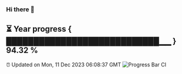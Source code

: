 ### Hi there 👋
⏳ Year progress { ████████████████████████████▁▁ } 94.32 %
---
⏰ Updated on Mon, 11 Dec 2023 06:08:37 GMT
![Progress Bar CI](https://github.com/Moyi321/Moyi321/workflows/Progress%20Bar%20CI/badge.svg)
